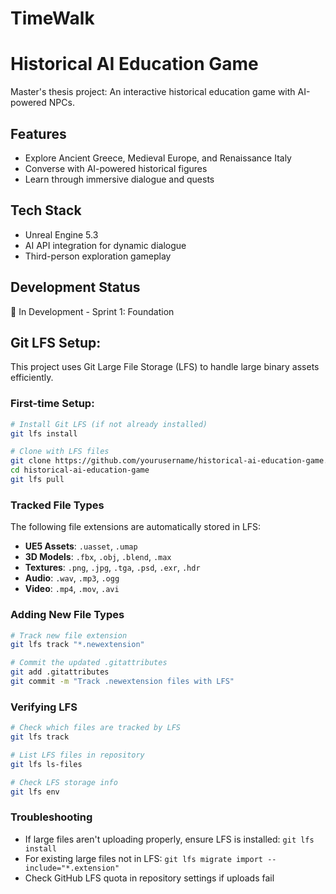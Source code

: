 # TimeWalk

# Historical AI Education Game

Master's thesis project: An interactive historical education game with AI-powered NPCs.

## Features

- Explore Ancient Greece, Medieval Europe, and Renaissance Italy
- Converse with AI-powered historical figures
- Learn through immersive dialogue and quests

## Tech Stack

- Unreal Engine 5.3
- AI API integration for dynamic dialogue
- Third-person exploration gameplay

## Development Status

🚧 In Development - Sprint 1: Foundation

## Git LFS Setup:

This project uses Git Large File Storage (LFS) to handle large binary assets efficiently.

### First-time Setup:

```bash
# Install Git LFS (if not already installed)
git lfs install

# Clone with LFS files
git clone https://github.com/yourusername/historical-ai-education-game.git
cd historical-ai-education-game
git lfs pull
```

### Tracked File Types

The following file extensions are automatically stored in LFS:

- **UE5 Assets**: `.uasset`, `.umap`
- **3D Models**: `.fbx`, `.obj`, `.blend`, `.max`
- **Textures**: `.png`, `.jpg`, `.tga`, `.psd`, `.exr`, `.hdr`
- **Audio**: `.wav`, `.mp3`, `.ogg`
- **Video**: `.mp4`, `.mov`, `.avi`

### Adding New File Types

```bash
# Track new file extension
git lfs track "*.newextension"

# Commit the updated .gitattributes
git add .gitattributes
git commit -m "Track .newextension files with LFS"
```

### Verifying LFS

```bash
# Check which files are tracked by LFS
git lfs track

# List LFS files in repository
git lfs ls-files

# Check LFS storage info
git lfs env
```

### Troubleshooting

- If large files aren't uploading properly, ensure LFS is installed: `git lfs install`
- For existing large files not in LFS: `git lfs migrate import --include="*.extension"`
- Check GitHub LFS quota in repository settings if uploads fail
